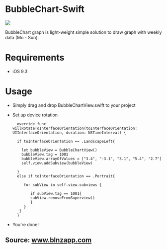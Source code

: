 # BubbleChart-Swift
![](http://www.viralideasltd.com/github/cast.gif)

BubbleChart graph is light-weight simple solution to draw graph with weekly data (Mo - Sun).

# Requirements
* iOS 9.3

# Usage
* Simply drag and drop BubbleChartView.swift to your project
* Set up device rotation 

        override func willRotateToInterfaceOrientation(toInterfaceOrientation: UIInterfaceOrientation, duration: NSTimeInterval) {

        if toInterfaceOrientation == .LandscapeLeft{

          let bubbleView = BubbleChartView()
          bubbleView.tag = 1001
          bubbleView.arrayOfValues = ["3.4", "-3.1", "3.1", "5.4", "2.7"]
          self.view.addSubview(bubbleView)

        }
        else if toInterfaceOrientation == .Portrait{

           for subView in self.view.subviews {

              if subView.tag == 1001{
              subView.removeFromSuperview()
              }
           }
         }
        }

* You're done!

## Source: www.blnzapp.com


